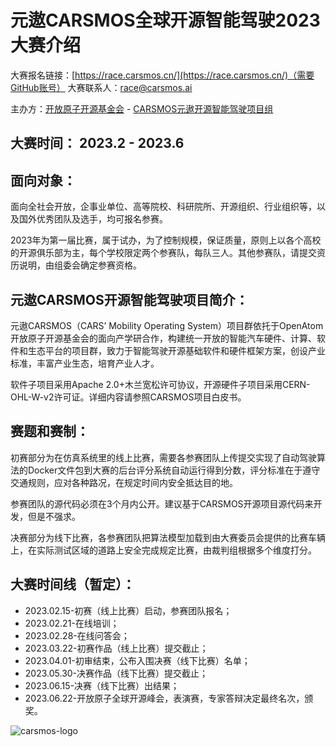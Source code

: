 # **元遨CARSMOS全球开源智能驾驶2023大赛介绍**

大赛报名链接：[https://race.carsmos.cn/](https://race.carsmos.cn/)（需要GitHub账号）
大赛联系人：race@carsmos.ai

主办方：[开放原子开源基金会](https://www.openatom.org/home) - [CARSMOS元遨开源智能驾驶项目组](http://carsmos.ai)
 
## **大赛时间：** 2023.2 - 2023.6
 
## **面向对象：**

面向全社会开放，企事业单位、高等院校、科研院所、开源组织、行业组织等，以及国外优秀团队及选手，均可报名参赛。

2023年为第一届比赛，属于试办，为了控制规模，保证质量，原则上以各个高校的开源俱乐部为主，每个学校限定两个参赛队，每队三人。其他参赛队，请提交资历说明，由组委会确定参赛资格。
  
## **元遨CARSMOS开源智能驾驶项目简介：**

元遨CARSMOS（CARS’ Mobility Operating System）项目群依托于OpenAtom开放原子开源基金会的面向产学研合作，构建统一开放的智能汽车硬件、计算、软件和生态平台的项目群，致力于智能驾驶开源基础软件和硬件框架方案，创设产业标准，丰富产业生态，培育产业人才。

软件子项目采用Apache 2.0+木兰宽松许可协议，开源硬件子项目采用CERN-OHL-W-v2许可证。详细内容请参照CARSMOS项目白皮书。
 
## **赛题和赛制：**

初赛部分为在仿真系统里的线上比赛，需要各参赛团队上传提交实现了自动驾驶算法的Docker文件包到大赛的后台评分系统自动运行得到分数，评分标准在于遵守交通规则，应对各种路况，在规定时间内安全抵达目的地。

参赛团队的源代码必须在3个月内公开。建议基于CARSMOS开源项目源代码来开发，但是不强求。

决赛部分为线下比赛，各参赛团队把算法模型加载到由大赛委员会提供的比赛车辆上，在实际测试区域的道路上安全完成规定比赛，由裁判组根据多个维度打分。
 
## **大赛时间线（暂定）**：

* 2023.02.15-初赛（线上比赛）启动，参赛团队报名；
* 2023.02.21-在线培训；
* 2023.02.28-在线问答会；
* 2023.03.22-初赛作品（线上比赛）提交截止；
* 2023.04.01-初审结束，公布入围决赛（线下比赛）名单；
* 2023.05.30-决赛作品（线下比赛）提交截止；
* 2023.06.15-决赛（线下比赛）出结果；
* 2023.06.22-开放原子全球开源峰会，表演赛，专家答辩决定最终名次，颁奖。
 

![carsmos-logo](https://user-images.githubusercontent.com/99924265/219509901-34f8bff0-6c4b-4c7f-937b-696de3680d01.jpg)
